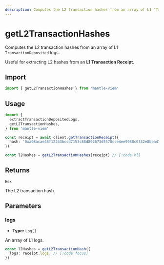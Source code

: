 ```yaml
---
description: Computes the L2 transaction hashes from an array of L1 "TransactionDeposited" logs.
---
```


# getL2TransactionHashes

Computes the L2 transaction hashes from an array of L1 `TransactionDeposited` logs.

Useful for extracting L2 hashes from an **L1 Transaction Receipt**.

## Import

```ts
import { getL2TransactionHashes } from 'mantle-viem'
```

## Usage

```ts
import {
  extractTransactionDepositedLogs,
  getL2TransactionHashes,
} from 'mantle-viem'

const receipt = await client.getTransactionReceipt({
  hash: '0xa08acae48f12243bccd7153c88d892673d5578cce4ee9988c0332e8bba47436b',
})

const l2Hashes = getL2TransactionHashes(receipt) // [!code hl]
```

## Returns

`Hex`

The L2 transaction hash.

## Parameters

### logs

- **Type:** `Log[]`

An array of L1 logs.

```ts
const l2Hashes = getL2TransactionHash({
  logs: receipt.logs, // [!code focus]
})
```
